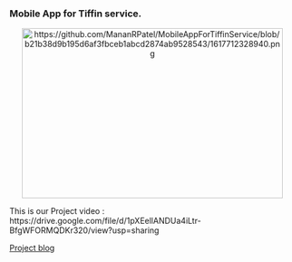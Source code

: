 ### Mobile App for Tiffin service.
<p align="center">
  <img width="460" height="300" alt="https://github.com/MananRPatel/MobileAppForTiffinService/blob/b21b38d9b195d6af3fbceb1abcd2874ab9528543/1617712328940.png">
</p>
This is our Project video : https://drive.google.com/file/d/1pXEellANDUa4iLtr-BfgWFORMQDKr320/view?usp=sharing

[Project blog](https://19it103manan19it098hirak.blogspot.com/2021/03/mobileappfortiffinservice.html "blog")
